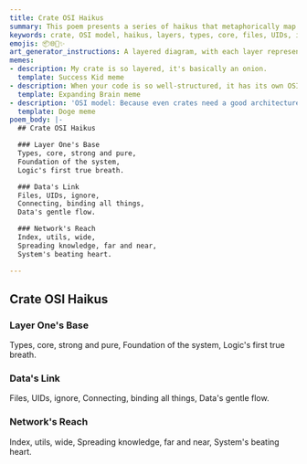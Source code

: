 ```yaml
---
title: Crate OSI Haikus
summary: This poem presents a series of haikus that metaphorically map the layers of a Rust crate to the OSI model, describing how types, files, UIDs, and indexing contribute to the system's foundation, data flow, and knowledge spread.
keywords: crate, OSI model, haikus, layers, types, core, files, UIDs, ignore, index, utils, network, data flow, knowledge, system
emojis: 📦🌐🔗✨
art_generator_instructions: A layered diagram, with each layer representing an OSI layer and a corresponding haiku. For "Layer One's Base," glowing, fundamental types forming a solid foundation. For "Data's Link," interconnected files and UIDs forming a gentle, flowing stream of data. For "Network's Reach," a vast, glowing network of indexed knowledge spreading outwards. The overall feeling should be one of structured complexity, interconnectedness, and the beauty of a well-designed system.
memes:
- description: My crate is so layered, it's basically an onion.
  template: Success Kid meme
- description: When your code is so well-structured, it has its own OSI model.
  template: Expanding Brain meme
- description: 'OSI model: Because even crates need a good architecture.'
  template: Doge meme
poem_body: |-
  ## Crate OSI Haikus

  ### Layer One's Base
  Types, core, strong and pure,
  Foundation of the system,
  Logic's first true breath.

  ### Data's Link
  Files, UIDs, ignore,
  Connecting, binding all things,
  Data's gentle flow.

  ### Network's Reach
  Index, utils, wide,
  Spreading knowledge, far and near,
  System's beating heart.

---
```

## Crate OSI Haikus

### Layer One's Base
Types, core, strong and pure,
Foundation of the system,
Logic's first true breath.

### Data's Link
Files, UIDs, ignore,
Connecting, binding all things,
Data's gentle flow.

### Network's Reach
Index, utils, wide,
Spreading knowledge, far and near,
System's beating heart.